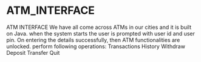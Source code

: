 # ATM_INTERFACE
ATM INTERFACE We have all come across ATMs in our cities and it is built on Java. when the system starts the user is prompted with user id and user pin. On entering the details successfully, then ATM functionalities are unlocked. perform following operations:  Transactions History  Withdraw  Deposit  Transfer  Quit
